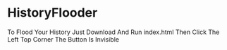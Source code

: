 # HistoryFlooder
To Flood Your History Just Download And Run index.html Then Click The Left Top Corner The Button Is Invisible
